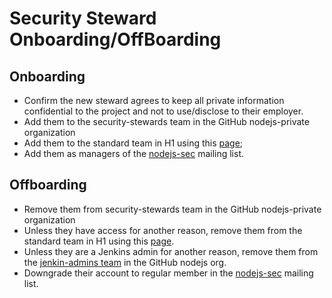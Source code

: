 # Security Steward Onboarding/OffBoarding

## Onboarding

* Confirm the new steward agrees to keep all private information confidential
  to the project and not to use/disclose to their employer.
* Add them to the security-stewards team in the GitHub nodejs-private
  organization
* Add them to the standard team in H1 using this
  [page](https://hackerone.com/nodejs/team_members);
* Add them as managers of the
  [nodejs-sec](https://groups.google.com/g/nodejs-sec/members) mailing list.

## Offboarding

* Remove them from security-stewards team in the GitHub nodejs-private
  organization
* Unless they have access for another reason, remove them from the
  standard team in H1 using this
  [page](https://hackerone.com/nodejs/team_members).
* Unless they are a Jenkins admin for another reason, remove them from the
  [jenkin-admins team](https://GitHub.com/orgs/nodejs/teams/jenkins-admins)
  in the GitHub nodejs org.
* Downgrade their account to regular member in the
  [nodejs-sec](https://groups.google.com/g/nodejs-sec/members) mailing list.

